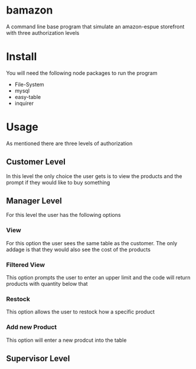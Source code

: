 # bamazon

A command line base program that simulate an amazon-espue storefront with three authorization levels

# Install

You will need the following node packages to run the program

+ File-System  
+ mysql
+ easy-table
+ inquirer


# Usage

As mentioned there are three levels of authorization 

## Customer Level

In this level the only choice the user gets is to view the products and the prompt if they would like to buy something

## Manager Level

For this level the user has the following options

### View
For this option the user sees the same table as the customer. The only addage is that they would also see the cost of the products

### Filtered View
This option prompts the user to enter an upper limit and the code will return products with quantity below that

### Restock
This option allows the user to restock how a specific product

### Add new Product
This option will enter a new prodcut into the table

## Supervisor Level

